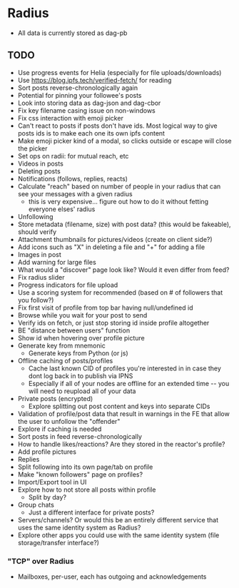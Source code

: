 # Radius

* All data is currently stored as dag-pb

## TODO
- Use progress events for Helia (especially for file uploads/downloads)
- Use https://blog.ipfs.tech/verified-fetch/ for reading
- Sort posts reverse-chronologically again
- Potential for pinning your followee's posts
- Look into storing data as dag-json and dag-cbor
- Fix key filename casing issue on non-windows
- Fix css interaction with emoji picker
- Can't react to posts if posts don't have ids. Most logical way to give posts ids is to make each one its own ipfs content
- Make emoji picker kind of a modal, so clicks outside or escape will close the picker
- Set ops on radii: for mutual reach, etc
- Videos in posts
- Deleting posts
- Notifications (follows, replies, reacts)
- Calculate "reach" based on number of people in your radius that can see your messages with a given radius
  - this is very expensive... figure out how to do it without fetting everyone elses' radius
- Unfollowing
- Store metadata (filename, size) with post data? (this would be fakeable), should verify
- Attachment thumbnails for pictures/videos (create on client side?)
- Add icons such as "X" in deleting a file and "+" for adding a file
- Images in post
- Add warning for large files
- What would a "discover" page look like? Would it even differ from feed?
- Fix radius slider
- Progress indicators for file upload
- Use a scoring system for recommended (based on # of followers that you follow?)
- Fix first visit of profile from top bar having null/undefined id
- Browse while you wait for your post to send
- Verify ids on fetch, or just stop storing id inside profile altogether
- BE "distance between users" function
- Show id when hovering over profile picture
- Generate key from mnemonic
  - Generate keys from Python (or js)
- Offline caching of posts/profiles
  - Cache last known CID of profiles you're interested in in case they dont log back in to publish via IPNS
  - Especially if all of your nodes are offline for an extended time -- you will need to reupload all of your data
- Private posts (encrypted)
  - Explore splitting out post content and keys into separate CIDs
- Validation of profile/post data that result in warnings in the FE that allow the user to unfollow the "offender"
- Explore if caching is needed
- Sort posts in feed reverse-chronologically
- How to handle likes/reactions? Are they stored in the reactor's profile?
- Add profile pictures
- Replies
- Split following into its own page/tab on profile
- Make "known followers" page on profiles?
- Import/Export tool in UI
- Explore how to not store all posts within profile
  - Split by day?
- Group chats
  - Just a different interface for private posts?
- Servers/channels? Or would this be an entirely different service that uses the same identity system as Radius?
- Explore other apps you could use with the same identity system (file storage/transfer interface?)

### "TCP" over Radius
- Mailboxes, per-user, each has outgoing and acknowledgements
